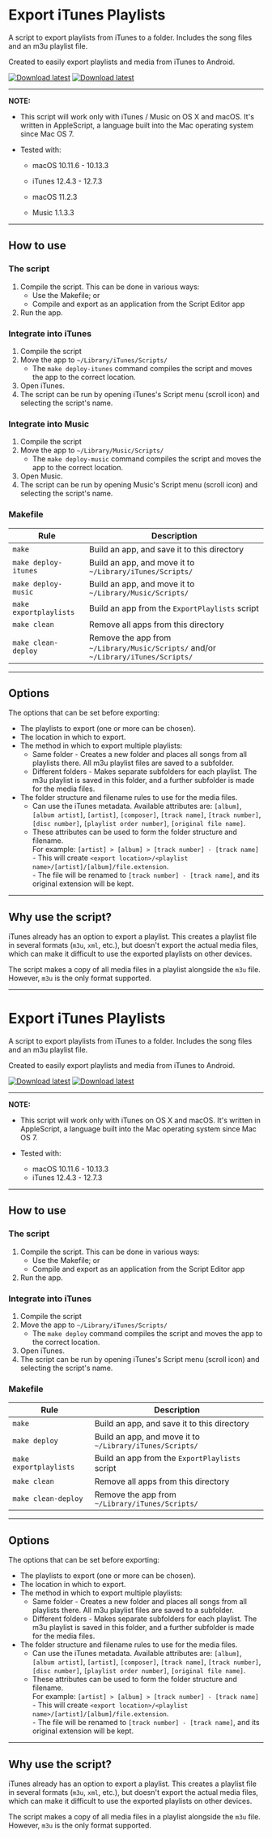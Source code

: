 # Export iTunes Playlists

A script to export playlists from iTunes to a folder. Includes the song files and an m3u playlist file.

Created to easily export playlists and media from iTunes to Android.

[![Download latest](https://img.shields.io/badge/link-this%20repo-blue.svg)](https://github.com/dpet23/Export-iTunes-Playlists)
[![Download latest](https://img.shields.io/badge/download-latest-blue.svg)](https://github.com/dpet23/Export-iTunes-Playlists/releases/latest)

---

**NOTE:**

* This script will work only with iTunes / Music on OS X and macOS. It's written in AppleScript, a language built into the Mac operating system since Mac OS 7.

* Tested with:
  * macOS 10.11.6 - 10.13.3
  * iTunes 12.4.3 - 12.7.3

  * macOS 11.2.3
  * Music 1.1.3.3

---

## How to use

### The script
1. Compile the script. This can be done in various ways:
    * Use the Makefile; or
    * Compile and export as an application from the Script Editor app
1. Run the app.

### Integrate into iTunes
1. Compile the script
1. Move the app to `~/Library/iTunes/Scripts/`
    * The `make deploy-itunes` command compiles the script and moves the app to the correct location.
1. Open iTunes.
1. The script can be run by opening iTunes's Script menu (scroll icon) and selecting the script's name.

### Integrate into Music
1. Compile the script
1. Move the app to `~/Library/Music/Scripts/`
    * The `make deploy-music` command compiles the script and moves the app to the correct location.
1. Open Music.
1. The script can be run by opening Music's Script menu (scroll icon) and selecting the script's name.

### Makefile
| Rule | Description |
| --- | --- |
| `make` | Build an app, and save it to this directory |
| `make deploy-itunes` | Build an app, and move it to `~/Library/iTunes/Scripts/` |
| `make deploy-music` | Build an app, and move it to `~/Library/Music/Scripts/` |
| `make exportplaylists` | Build an app from the `ExportPlaylists` script |
| `make clean` | Remove all apps from this directory |
| `make clean-deploy` | Remove the app from `~/Library/Music/Scripts/` and/or `~/Library/iTunes/Scripts/` |

---

## Options
The options that can be set before exporting:

* The playlists to export (one or more can be chosen).
* The location in which to export.
* The method in which to export multiple playlists:
  * Same folder - Creates a new folder and places all songs from all playlists there. All m3u playlist files are saved to a subfolder.
  * Different folders - Makes separate subfolders for each playlist. The m3u playlist is saved in this folder, and a further subfolder is made for the media files.
* The folder structure and filename rules to use for the media files.
  * Can use the iTunes metadata. Available attributes are: `[album]`, `[album artist]`, `[artist]`, `[composer]`, `[track name]`, `[track number]`, `[disc number]`, `[playlist order number]`, `[original file name]`.
  * These attributes can be used to form the folder structure and filename.  
      For example: `[artist] > [album] > [track number] - [track name]`  
        - This will create `<export location>/<playlist name>/[artist]/[album]/file.extension`.  
        - The file will be renamed to `[track number] - [track name]`, and its original extension will be kept.

---

## Why use the script?

iTunes already has an option to export a playlist. This creates a playlist file in several formats (`m3u`, `xml`, etc.), but doesn't export the actual media files, which can make it difficult to use the exported playlists on other devices.

The script makes a copy of all media files in a playlist alongside the `m3u` file. However, `m3u` is the only format supported.




----------------------------


# Export iTunes Playlists

A script to export playlists from iTunes to a folder. Includes the song files and an m3u playlist file.

Created to easily export playlists and media from iTunes to Android.

[![Download latest](https://img.shields.io/badge/link-this%20repo-blue.svg)](https://github.com/dpet23/Export-iTunes-Playlists)
[![Download latest](https://img.shields.io/badge/download-latest-blue.svg)](https://github.com/dpet23/Export-iTunes-Playlists/releases/latest)

---

**NOTE:**

* This script will work only with iTunes on OS X and macOS. It's written in AppleScript, a language built into the Mac operating system since Mac OS 7.

* Tested with:
  * macOS 10.11.6 - 10.13.3
  * iTunes 12.4.3 - 12.7.3

---

## How to use

### The script
1. Compile the script. This can be done in various ways:
    * Use the Makefile; or
    * Compile and export as an application from the Script Editor app
1. Run the app.

### Integrate into iTunes
1. Compile the script
1. Move the app to `~/Library/iTunes/Scripts/`
    * The `make deploy` command compiles the script and moves the app to the correct location.
1. Open iTunes.
1. The script can be run by opening iTunes's Script menu (scroll icon) and selecting the script's name.

### Makefile
| Rule | Description |
| --- | --- |
| `make` | Build an app, and save it to this directory |
| `make deploy` | Build an app, and move it to `~/Library/iTunes/Scripts/` |
| `make exportplaylists` | Build an app from the `ExportPlaylists` script |
| `make clean` | Remove all apps from this directory |
| `make clean-deploy` | Remove the app from `~/Library/iTunes/Scripts/` |

---

## Options
The options that can be set before exporting:

* The playlists to export (one or more can be chosen).
* The location in which to export.
* The method in which to export multiple playlists:
  * Same folder - Creates a new folder and places all songs from all playlists there. All m3u playlist files are saved to a subfolder.
  * Different folders - Makes separate subfolders for each playlist. The m3u playlist is saved in this folder, and a further subfolder is made for the media files.
* The folder structure and filename rules to use for the media files.
  * Can use the iTunes metadata. Available attributes are: `[album]`, `[album artist]`, `[artist]`, `[composer]`, `[track name]`, `[track number]`, `[disc number]`, `[playlist order number]`, `[original file name]`.
  * These attributes can be used to form the folder structure and filename.  
      For example: `[artist] > [album] > [track number] - [track name]`  
        - This will create `<export location>/<playlist name>/[artist]/[album]/file.extension`.  
        - The file will be renamed to `[track number] - [track name]`, and its original extension will be kept.

---

## Why use the script?

iTunes already has an option to export a playlist. This creates a playlist file in several formats (`m3u`, `xml`, etc.), but doesn't export the actual media files, which can make it difficult to use the exported playlists on other devices.

The script makes a copy of all media files in a playlist alongside the `m3u` file. However, `m3u` is the only format supported.